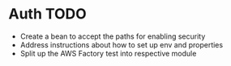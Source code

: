 # Auth TODO

- Create a bean to accept the paths for enabling security
- Address instructions about how to set up env and properties
- Split up the AWS Factory test into respective module
